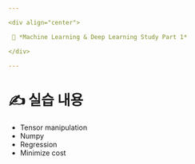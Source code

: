 ```yaml
---

<div align="center">

 💜 *Machine Learning & Deep Learning Study Part 1*

</div>

---
```


# ✍️ 실습 내용
- Tensor manipulation  
- Numpy  
- Regression  
- Minimize cost  